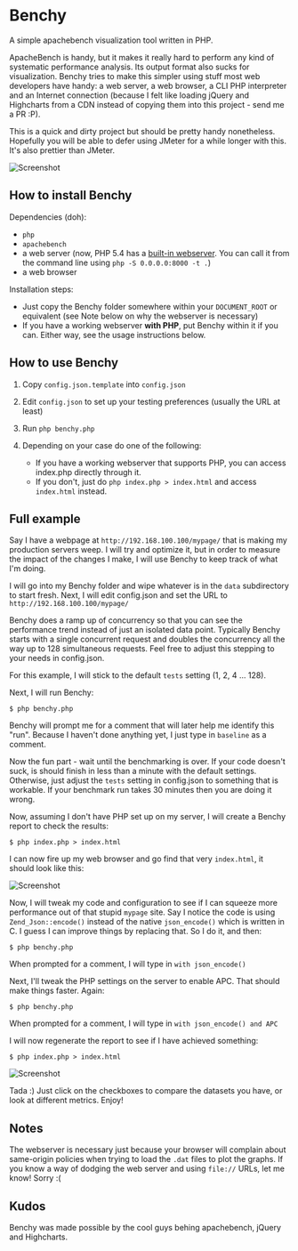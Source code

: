 Benchy
======

A simple apachebench visualization tool written in PHP.

ApacheBench is handy, but it makes it really hard to perform any kind
of systematic performance analysis. Its output format also sucks for
visualization. Benchy tries to make this simpler using stuff most web
developers have handy: a web server, a web browser, a CLI PHP interpreter and an
Internet connection (because I felt like loading jQuery and Highcharts
from a CDN instead of copying them into this project - send me a PR :P).

This is a quick and dirty project but should be pretty handy nonetheless.
Hopefully you will be able to defer using JMeter for a while longer with this. It's also prettier than JMeter.

![Screenshot](https://raw.github.com/gomox/benchy/master/screenshots/benchy_multiple.png)

How to install Benchy
---------------------

Dependencies (doh):

 * `php`
 * `apachebench`
 * a web server (now, PHP 5.4 has a [built-in webserver](http://php.net/manual/en/features.commandline.webserver.php). You can call it from the command line using `php -S 0.0.0.0:8000 -t .`)
 * a web browser

Installation steps:

 * Just copy the Benchy folder somewhere within your `DOCUMENT_ROOT` or equivalent (see Note below on why the webserver is necessary)
 * If you have a working webserver **with PHP**, put Benchy within it if you
   can. Either way, see the usage instructions below.

How to use Benchy
-----------------

1. Copy `config.json.template` into `config.json`
2. Edit `config.json` to set up your testing preferences (usually the URL at least)
3. Run `php benchy.php`
4. Depending on your case do one of the following:

    * If you have a working webserver that supports PHP, you can access index.php directly through it.
    * If you don't, just do `php index.php > index.html` and access `index.html` instead.


Full example
------------

Say I have a webpage at `http://192.168.100.100/mypage/` that is making my production
servers weep. I will try and optimize it, but in order to measure the impact of the
changes I make, I will use Benchy to keep track of what I'm doing.

I will go into my Benchy folder and wipe whatever is in the `data`  subdirectory to
start fresh. Next, I will edit config.json and set the URL to `http://192.168.100.100/mypage/`

Benchy does a ramp up of concurrency so that you can see the performance trend instead
of just an isolated data point. Typically Benchy starts with a single concurrent request
and doubles the concurrency all the way up to 128 simultaneous requests. Feel free to adjust
this stepping to your needs in config.json.

For this example, I will stick to the default `tests` setting (1, 2, 4 ... 128).

Next, I will run Benchy:

    $ php benchy.php

Benchy will prompt me for a comment that will later help me identify this "run". Because
I haven't done anything yet, I just type in `baseline` as a comment.

Now the fun part - wait until the benchmarking is over. If your code doesn't suck,
is should finish in less than a minute with the default settings. Otherwise, just
adjust the `tests` setting in config.json to something that is workable. If your
benchmark run takes 30 minutes then you are doing it wrong.

Now, assuming I don't have PHP set up on my server, I will create a Benchy report
to check the results:

    $ php index.php > index.html

I can now fire up my web browser and go find that very `index.html`, it should look
like this:

![Screenshot](https://raw.github.com/gomox/benchy/master/screenshots/benchy_single.png)

Now, I will tweak my code and configuration to see if I can squeeze more performance
out of that stupid `mypage` site. Say I notice the code is using `Zend_Json::encode()` instead
of the native `json_encode()` which is written in C. I guess I can improve things by
replacing that. So I do it, and then:

    $ php benchy.php

When prompted for a comment, I will type in `with json_encode()`

Next, I'll tweak the PHP settings on the server to enable APC. That should make
things faster. Again:

    $ php benchy.php

When prompted for a comment, I will type in `with json_encode() and APC`

I will now regenerate the report to see if I have achieved something:
    
    $ php index.php > index.html


![Screenshot](https://raw.github.com/gomox/benchy/master/screenshots/benchy_multiple.png)

Tada :) Just click on the checkboxes to compare the datasets you have, or
look at different metrics. Enjoy!



Notes
-----

The webserver is necessary just because your browser will complain about same-origin policies
when trying to load the `.dat` files to plot the graphs. If you know a way of dodging the
web server and using `file://` URLs, let me know! Sorry :(

Kudos
-----

Benchy was made possible by the cool guys behing apachebench, jQuery and Highcharts.


